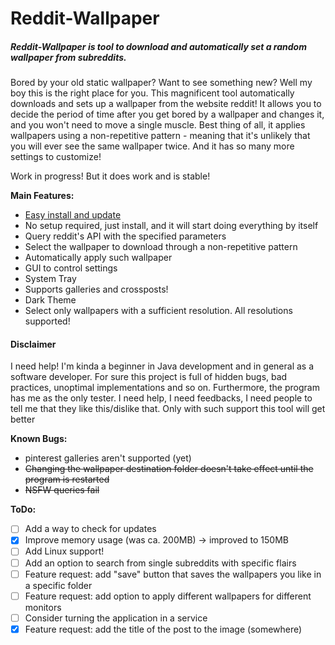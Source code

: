 Reddit-Wallpaper
======
##### Reddit-Wallpaper is tool to download and automatically set a random wallpaper from subreddits.
Bored by your old static wallpaper? Want to see something new? Well my boy this is the right place for you. 
This magnificent tool automatically downloads and sets up a wallpaper from the website reddit!
It allows you to decide the period of time after you get bored by a wallpaper and changes it, and you won't need to move a single muscle.
Best thing of all, it applies wallpapers using a non-repetitive pattern - meaning that it's unlikely that you will ever see the same wallpaper twice.
And it has so many more settings to customize!

Work in progress! But it does work and is stable!

**Main Features:**
- [Easy install and update](https://github.com/Mamiglia/Reddit-Wallpaper/blob/main/Installer/Installation.md)
- No setup required, just install, and it will start doing everything by itself
- Query reddit's API with the specified parameters
- Select the wallpaper to download through a non-repetitive pattern
- Automatically apply such wallpaper 
- GUI to control settings
- System Tray
- Supports galleries and crossposts!
- Dark Theme
- Select only wallpapers with a sufficient resolution. All resolutions supported!

#### Disclaimer
I need help! I'm kinda a beginner in Java development and in general as a software developer. For sure this project is full of hidden bugs, bad practices, unoptimal implementations and so on. Furthermore, the program has me as the only tester.
I need help, I need feedbacks, I need people to tell me that they like this/dislike that. Only with such support this tool will get better

**Known Bugs:**
- pinterest galleries aren't supported (yet)
- <del>Changing the wallpaper destination folder doesn't take effect until the program is restarted</del>
- <del>NSFW queries fail</del>

**ToDo:**
- [ ] Add a way to check for updates
- [x] Improve memory usage (was ca. 200MB) -> improved to 150MB
- [ ] Add Linux support!
- [ ] Add an option to search from single subreddits with specific flairs
- [ ] Feature request: add "save" button that saves the wallpapers you like in a specific folder
- [ ] Feature request: add option to apply different wallpapers for different monitors
- [ ] Consider turning the application in a service
- [x] Feature request: add the title of the post to the image (somewhere)
